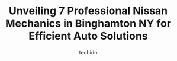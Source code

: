 ---
layout: ampstory
image: https://images.unsplash.com/photo-1559384403-c23988dd4219?ixlib=rb-4.0.3&ixid=MnwxMjA3fDB8MHxwaG90by1wYWdlfHx8fGVufDB8fHx8&auto=format&fit=crop&w=640&h=853&q=80
author: techidn
featured: false
description: When it comes to maintaining and repairing your vehicle in Binghamton NY, USA, you deserve nothing but the best. Thats why the 7 best Nissan Mechanic in the area are here to offer their exp
title: Unveiling 7 Professional Nissan Mechanics in Binghamton NY for Efficient Auto Solutions
cover:
   title: Unveiling 7 Professional Nissan Mechanics in Binghamton NY for Efficient Auto Solutions
   subtitle: Rickpate
   background: https://images.unsplash.com/photo-1559384403-c23988dd4219?ixlib=rb-4.0.3&ixid=MnwxMjA3fDB8MHxwaG90by1wYWdlfHx8fGVufDB8fHx8&auto=format&fit=crop&w=640&h=853&q=80

pages: 
 - layout: thirds
   top: <h1>#1 Joes Garage</h1>
   bottom: "<p>Jim was great !!! Such a caring person when it came to my truck  treated as if it was his own Thanks joe and your employees!!! You guys are the best keep up the  amazing </p>"
   background: https://www.knot35.com/toplist/wp-content/uploads/2023/06/best-nissan-mechanic-1-in-binghamton-ny-1685839602.jpeg
   backgroundblur: true
 - layout: thirds
   top: <h1>#2 Rays Auto (NAPA AutoCare Center)</h1>
   bottom: "<p>17 E Clinton St, Binghamton, NY 13901, United States</p>"
   background: https://www.knot35.com/toplist/wp-content/uploads/2023/06/best-nissan-mechanic-2-in-binghamton-ny-1685839602.jpeg
   cta:
      link: https://www.knot35.com/toplist/unveiling-7-professional-nissan-mechanics-in-binghamton-ny-for-efficient-auto-solutions/
      text: Unveiling 7 Professional Nissan Mechanics in Binghamton NY for Efficient Auto Solutions
 - layout: thirds
   top: <h1>#3 New York Auto Radiator, Inc.</h1>
   bottom: "<p>146 Susquehanna St, Binghamton, NY 13901, United States</p>"
   background: https://www.knot35.com/toplist/wp-content/uploads/2023/06/best-nissan-mechanic-3-in-binghamton-ny-1685839603.jpeg
   cta:
      link: https://www.knot35.com/toplist/unveiling-7-professional-nissan-mechanics-in-binghamton-ny-for-efficient-auto-solutions/
      text: Unveiling 7 Professional Nissan Mechanics in Binghamton NY for Efficient Auto Solutions
 - layout: thirds
   top: <h1>#4 Edge Auto Repair</h1>
   bottom: "<p>387 State St, Binghamton, NY 13901, United States</p>"
   background: https://images.unsplash.com/photo-1597773150796-e5c14ebecbf5?ixlib=rb-4.0.3&ixid=MnwxMjA3fDB8MHxwaG90by1wYWdlfHx8fGVufDB8fHx8&auto=format&fit=crop&w=640&h=853&q=80
   cta:
      link: https://www.knot35.com/toplist/unveiling-7-professional-nissan-mechanics-in-binghamton-ny-for-efficient-auto-solutions/
      text: Unveiling 7 Professional Nissan Mechanics in Binghamton NY for Efficient Auto Solutions
 - layout: thirds
   top: <h1>#5 Jrs Automotive</h1>
   bottom: "<p>213 Robinson St, Binghamton, NY 13904, United States</p>"
   background: https://images.unsplash.com/photo-1608411404720-c8f0417bcdba?ixlib=rb-4.0.3&ixid=MnwxMjA3fDB8MHxwaG90by1wYWdlfHx8fGVufDB8fHx8&auto=format&fit=crop&w=640&h=853&q=80
   cta:
      link: https://www.knot35.com/toplist/unveiling-7-professional-nissan-mechanics-in-binghamton-ny-for-efficient-auto-solutions/
      text: Unveiling 7 Professional Nissan Mechanics in Binghamton NY for Efficient Auto Solutions
 - layout: thirds
   top: <h1>#6 J & E Auto Repair LLC</h1>
   bottom: "<p>307 Front St, Binghamton, NY 13905, United States</p>"
   background: https://images.unsplash.com/photo-1541356665065-22676f35dd40?ixlib=rb-4.0.3&ixid=MnwxMjA3fDB8MHxwaG90by1wYWdlfHx8fGVufDB8fHx8&auto=format&fit=crop&w=640&h=853&q=80
   cta:
      link: https://www.knot35.com/toplist/unveiling-7-professional-nissan-mechanics-in-binghamton-ny-for-efficient-auto-solutions/
      text: Unveiling 7 Professional Nissan Mechanics in Binghamton NY for Efficient Auto Solutions
 - layout: thirds
   top: <h1>#7 Southside Auto Repair</h1>
   bottom: "<p>245 Conklin Ave, Binghamton, NY 13903, United States</p>"
   background: https://images.unsplash.com/photo-1567095761054-7a02e69e5c43?ixlib=rb-4.0.3&ixid=MnwxMjA3fDB8MHxwaG90by1wYWdlfHx8fGVufDB8fHx8&auto=format&fit=crop&w=640&h=853&q=80
   cta:
      link: https://www.knot35.com/toplist/unveiling-7-professional-nissan-mechanics-in-binghamton-ny-for-efficient-auto-solutions/
      text: Unveiling 7 Professional Nissan Mechanics in Binghamton NY for Efficient Auto Solutions
 - layout: thirds
   middle: Continue reading...
   background: https://images.unsplash.com/photo-1553949345-eb786bb3f7ba?ixlib=rb-4.0.3&ixid=MnwxMjA3fDB8MHxwaG90by1wYWdlfHx8fGVufDB8fHx8&auto=format&fit=crop&w=640&h=853&q=80
   cta:
      link: https://www.knot35.com/toplist/unveiling-7-professional-nissan-mechanics-in-binghamton-ny-for-efficient-auto-solutions/
      text: Unveiling 7 Professional Nissan Mechanics in Binghamton NY for Efficient Auto Solutions
      
---